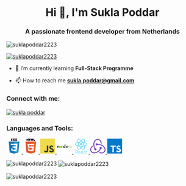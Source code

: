 

<h1 align="center">Hi 👋, I'm Sukla Poddar</h1>
<h3 align="center">A passionate frontend developer from Netherlands</h3>

<p align="left"> <img src="https://komarev.com/ghpvc/?username=suklapoddar2223&label=Profile%20views&color=0e75b6&style=flat" alt="suklapoddar2223" /> </p>

<p align="left"> <a href="https://github.com/ryo-ma/github-profile-trophy"><img src="https://github-profile-trophy.vercel.app/?username=suklapoddar2223" alt="suklapoddar2223" /></a> </p>

- 🌱 I’m currently learning **Full-Stack Programme**

- 📫 How to reach me **sukla.poddar@gmail.com**

<h3 align="left">Connect with me:</h3>
<p align="left">
<a href="https://linkedin.com/in/sukla poddar" target="blank"><img align="center" src="https://raw.githubusercontent.com/rahuldkjain/github-profile-readme-generator/master/src/images/icons/Social/linked-in-alt.svg" alt="sukla poddar" height="30" width="40" /></a>
</p>

<h3 align="left">Languages and Tools:</h3>
<p align="left"> <a href="https://www.w3schools.com/css/" target="_blank" rel="noreferrer"> <img src="https://raw.githubusercontent.com/devicons/devicon/master/icons/css3/css3-original-wordmark.svg" alt="css3" width="40" height="40"/> </a> <a href="https://www.w3.org/html/" target="_blank" rel="noreferrer"> <img src="https://raw.githubusercontent.com/devicons/devicon/master/icons/html5/html5-original-wordmark.svg" alt="html5" width="40" height="40"/> </a> <a href="https://developer.mozilla.org/en-US/docs/Web/JavaScript" target="_blank" rel="noreferrer"> <img src="https://raw.githubusercontent.com/devicons/devicon/master/icons/javascript/javascript-original.svg" alt="javascript" width="40" height="40"/> </a> <a href="https://nodejs.org" target="_blank" rel="noreferrer"> <img src="https://raw.githubusercontent.com/devicons/devicon/master/icons/nodejs/nodejs-original-wordmark.svg" alt="nodejs" width="40" height="40"/> </a> <a href="https://reactjs.org/" target="_blank" rel="noreferrer"> <img src="https://raw.githubusercontent.com/devicons/devicon/master/icons/react/react-original-wordmark.svg" alt="react" width="40" height="40"/> </a> <a href="https://redux.js.org" target="_blank" rel="noreferrer"> <img src="https://raw.githubusercontent.com/devicons/devicon/master/icons/redux/redux-original.svg" alt="redux" width="40" height="40"/> </a> <a href="https://www.typescriptlang.org/" target="_blank" rel="noreferrer"> <img src="https://raw.githubusercontent.com/devicons/devicon/master/icons/typescript/typescript-original.svg" alt="typescript" width="40" height="40"/> </a> </p>

<p><img align="left" src="https://github-readme-stats.vercel.app/api/top-langs?username=suklapoddar2223&show_icons=true&locale=en&layout=compact" alt="suklapoddar2223" /></p>

<p>&nbsp;<img align="center" src="https://github-readme-stats.vercel.app/api?username=suklapoddar2223&show_icons=true&locale=en" alt="suklapoddar2223" /></p>

<p><img align="center" src="https://github-readme-streak-stats.herokuapp.com/?user=suklapoddar2223&" alt="suklapoddar2223" /></p>
